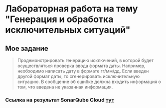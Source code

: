 # Лабораторная работа на тему "Генерация и обработка исключительных ситуаций"

## Мое задание
> Продемонстрировать генерацию исключений, в которой будет осуществляться проверка ввода формата даты. Например, необходимо написать дату в формате гг/мм/дд. Если  введен другой формат даты, то  сгенерировать исключительную ситуацию. В сообщение об ошибке должна входить информация о том, что введена  не указанная информация. 
### Ссылка на результат SonarQube Cloud [тут](https://sonarcloud.io/project/overview?id=borya-chip_cpp_lab4)
